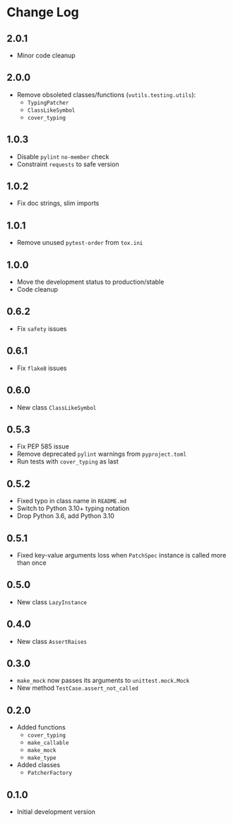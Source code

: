 # Change Log

## 2.0.1

* Minor code cleanup

## 2.0.0

* Remove obsoleted classes/functions (`vutils.testing.utils`):
  * `TypingPatcher`
  * `ClassLikeSymbol`
  * `cover_typing`

## 1.0.3

* Disable `pylint` `no-member` check
* Constraint `requests` to safe version

## 1.0.2

* Fix doc strings, slim imports

## 1.0.1

* Remove unused `pytest-order` from `tox.ini`

## 1.0.0

* Move the development status to production/stable
* Code cleanup

## 0.6.2

* Fix `safety` issues

## 0.6.1

* Fix `flake8` issues

## 0.6.0

* New class `ClassLikeSymbol`

## 0.5.3

* Fix PEP 585 issue
* Remove deprecated `pylint` warnings from `pyproject.toml`
* Run tests with `cover_typing` as last

## 0.5.2

* Fixed typo in class name in `README.md`
* Switch to Python 3.10+ typing notation
* Drop Python 3.6, add Python 3.10

## 0.5.1

* Fixed key-value arguments loss when `PatchSpec` instance is called more than
  once

## 0.5.0

* New class `LazyInstance`

## 0.4.0

* New class `AssertRaises`

## 0.3.0

* `make_mock` now passes its arguments to `unittest.mock.Mock`
* New method `TestCase.assert_not_called`

## 0.2.0

* Added functions
  * `cover_typing`
  * `make_callable`
  * `make_mock`
  * `make_type`
* Added classes
  * `PatcherFactory`

## 0.1.0

* Initial development version
